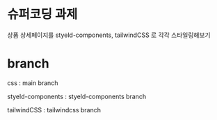 # 슈퍼코딩 과제
상품 상세페이지를 styeld-components, tailwindCSS 로 각각 스타일링해보기

# branch
css : main branch

styeld-components : styeld-components branch

tailwindCSS : tailwindcss branch
